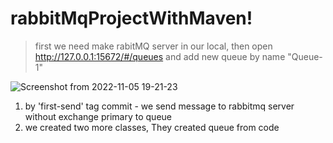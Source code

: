# rabbitMqProjectWithMaven!

>first we need make rabitMQ server in our local, then open http://127.0.0.1:15672/#/queues and add new queue by name "Queue-1"

![Screenshot from 2022-11-05 19-21-23](https://user-images.githubusercontent.com/41595475/200127245-c49541cb-46d3-4130-a8d7-7dfb248c557a.png)

1. by 'first-send' tag commit - we send message to rabbitmq server without exchange primary to queue
2. we created  two more classes, They
created queue from code
